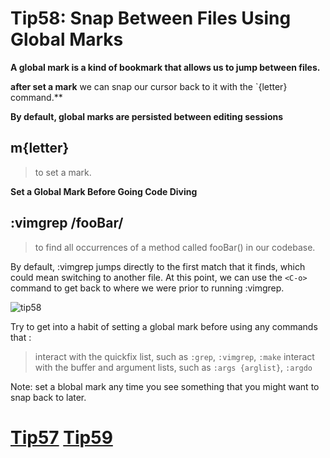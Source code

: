 # Tip58: Snap Between Files Using Global Marks

**A global mark is a kind of bookmark that allows us to jump between files.**

**after set a mark** we can snap our cursor back to it with the `{letter} command.**

**By default, global marks are persisted between editing sessions**

## m{letter}
> to set a mark.

**Set a Global Mark Before Going Code Diving**
## :vimgrep /fooBar/
>to find all occurrences of a method called fooBar() in our codebase.

By default, :vimgrep jumps directly to the first match that it finds, which could mean switching to another file.
At this point, we can use the `<C-o>` command to get back to where we were prior to running :vimgrep.

![tip58](images/tip58.png)

Try to get into a habit of setting a global mark before using any commands that :
>interact with the quickfix list, such as `:grep`, `:vimgrep`, `:make`
>interact with the buffer and argument lists, such as `:args {arglist}`, `:argdo`

Note: set a blobal mark any time you see something that you might want to snap back to later.

# [Tip57](tip57.md) [Tip59](tip59.md)

